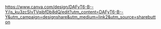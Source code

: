 https://www.canva.com/design/DAFyT6-B--Y/js_ku3zcSIvTVqibfDb8dQ/edit?utm_content=DAFyT6-B--Y&utm_campaign=designshare&utm_medium=link2&utm_source=sharebutton
